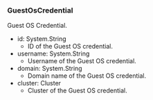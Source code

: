 ### GuestOsCredential
Guest OS Credential.

- id: System.String
  - ID of the Guest OS credential.
- username: System.String
  - Username of the Guest OS credential.
- domain: System.String
  - Domain name of the Guest OS credential.
- cluster: Cluster
  - Cluster of the Guest OS credential.
